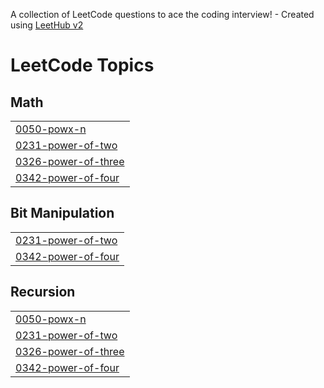 A collection of LeetCode questions to ace the coding interview! - Created using [LeetHub v2](https://github.com/arunbhardwaj/LeetHub-2.0)
<!---LeetCode Topics Start-->
# LeetCode Topics
## Math
|  |
| ------- |
| [0050-powx-n](https://github.com/atharvarajput4/Leetcode-Python/tree/master/0050-powx-n) |
| [0231-power-of-two](https://github.com/atharvarajput4/Leetcode-Python/tree/master/0231-power-of-two) |
| [0326-power-of-three](https://github.com/atharvarajput4/Leetcode-Python/tree/master/0326-power-of-three) |
| [0342-power-of-four](https://github.com/atharvarajput4/Leetcode-Python/tree/master/0342-power-of-four) |
## Bit Manipulation
|  |
| ------- |
| [0231-power-of-two](https://github.com/atharvarajput4/Leetcode-Python/tree/master/0231-power-of-two) |
| [0342-power-of-four](https://github.com/atharvarajput4/Leetcode-Python/tree/master/0342-power-of-four) |
## Recursion
|  |
| ------- |
| [0050-powx-n](https://github.com/atharvarajput4/Leetcode-Python/tree/master/0050-powx-n) |
| [0231-power-of-two](https://github.com/atharvarajput4/Leetcode-Python/tree/master/0231-power-of-two) |
| [0326-power-of-three](https://github.com/atharvarajput4/Leetcode-Python/tree/master/0326-power-of-three) |
| [0342-power-of-four](https://github.com/atharvarajput4/Leetcode-Python/tree/master/0342-power-of-four) |
<!---LeetCode Topics End-->
